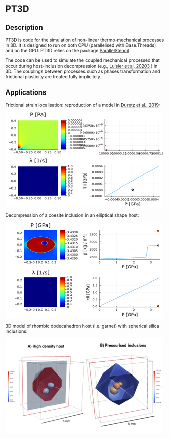 # PT3D 

## Description

PT3D is code for the simulation of non-linear thermo-mechanical processes in 3D. It is designed to run on both CPU (parallelised with Base.Threads) and on the GPU. 
PT3D relies on the package [ParallelStencil](https://github.com/omlins/ParallelStencil.jl).

The code can be used to simulate the coupled mechanical processed that occur during host-inclusion decompression (e.g., [Luisier et al, 20203](https://www.nature.com/articles/s41467-023-41310-w) ) in 3D.
The couplings between processes such as phases transformation and frictional plasticity are treated fully implicitely.

## Applications

Frictional strain localisation: reproduction of a model in [Duretz et al., 2019](https://agupubs.onlinelibrary.wiley.com/doi/abs/10.1029/2019GC008531):

<img src="https://github.com/tduretz/PT3D/blob/main/gif/_Duretz19.gif" width="500" height="300" />

Decompression of a coesite inclusion in an elliptical shape host:

<img src="https://github.com/tduretz/PT3D/blob/main/gif/_QuartzCoesiteJulia_res4.gif" width="500" height="300" />

3D model of rhombic dodecahedron host (i.e. garnet) with spherical silica inclusions:

<img src="https://github.com/tduretz/PT3D/blob/main/gif/Results1.png" width="500" height="300" />

